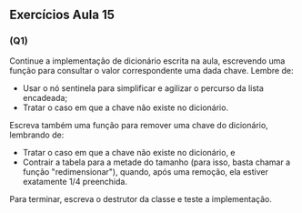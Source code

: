 ## Exercícios Aula 15

### (Q1)
Continue a implementação de dicionário escrita na aula, escrevendo uma função para consultar o valor correspondente uma dada chave. Lembre de:

- Usar o nó sentinela para simplificar e agilizar o percurso da lista encadeada;
- Tratar o caso em que a chave não existe no dicionário.

Escreva também uma função para remover uma chave do dicionário, lembrando de:

- Tratar o caso em que a chave não existe no dicionário, e
- Contrair a tabela para a metade do tamanho (para isso, basta chamar a função "redimensionar"), quando, após uma remoção, ela estiver exatamente 1/4 preenchida.

Para terminar, escreva o destrutor da classe e teste a implementação.